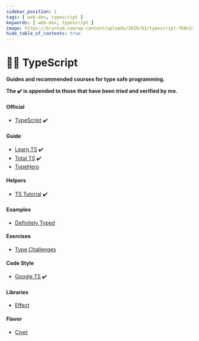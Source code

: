 ```yaml
---
sidebar_position: 1
tags: [ web-dev, typescript ]
keywords: [ web-dev, typescript ]
image: https://bryntum.com/wp-content/uploads/2020/03/typescript-768x526.png
hide_table_of_contents: true
---
```

# 🧙‍♂️ TypeScript
**Guides and recommended courses for type safe programming.**

**The :heavy_check_mark: is appended to those that have been tried and verified by me.**

#### Official
- [TypeScript](https://typescriptlang.org) :heavy_check_mark:

#### Guide
- [Learn TS](https://freecodecamp.org/news/learn-typescript-beginners-guide) :heavy_check_mark:
- [Total TS](https://totaltypescript.com/tutorials) :heavy_check_mark:
- [TypeHero](https://typehero.dev)

#### Helpers
- [TS Tutorial](https://w3schools.com/typescript) :heavy_check_mark:

#### Examples
- [Definitely Typed](https://github.com/DefinitelyTyped/DefinitelyTyped)

#### Exercises
- [Type Challenges](https://github.com/type-challenges/type-challenges)

#### Code Style
- [Google TS](https://google.github.io/styleguide/tsguide.html) :heavy_check_mark:

#### Libraries
- [Effect](https://effect.website)

#### Flavor
- [Civet](https://civet.dev)
